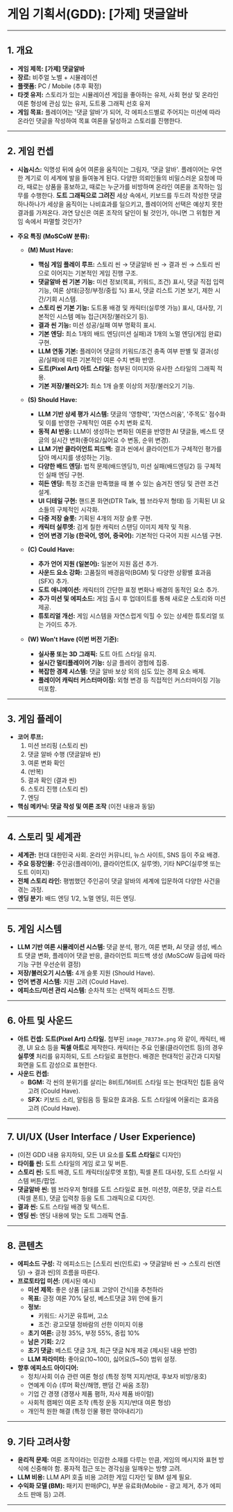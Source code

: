 # 게임 기획서(GDD): [가제] 댓글알바

---

## 1. 개요

- **게임 제목:** **[가제] 댓글알바**
- **장르:** 비주얼 노벨 + 시뮬레이션
- **플랫폼:** PC / Mobile (추후 확정)
- **타겟 유저:** 스토리가 있는 시뮬레이션 게임을 좋아하는 유저, 사회 현상 및 온라인 여론 형성에 관심 있는 유저, 도트풍 그래픽 선호 유저
- **게임 목표:** 플레이어는 '댓글 알바'가 되어, 각 에피소드별로 주어지는 미션에 따라 온라인 댓글을 작성하여 목표 여론을 달성하고 스토리를 진행한다.

---

## 2. 게임 컨셉

- **시놉시스:**
  익명성 뒤에 숨어 여론을 움직이는 그림자, '댓글 알바'. 플레이어는 우연한 계기로 이 세계에 발을 들여놓게 된다. 다양한 의뢰인들의 비밀스러운 요청에 따라, 때로는 상품을 홍보하고, 때로는 누군가를 비방하며 온라인 여론을 조작하는 임무를 수행한다. **도트 그래픽으로 그려진** 세상 속에서, 키보드를 두드려 작성한 댓글 하나하나가 세상을 움직이는 나비효과를 일으키고, 플레이어의 선택은 예상치 못한 결과를 가져온다. 과연 당신은 여론 조작의 달인이 될 것인가, 아니면 그 위험한 게임 속에서 파멸할 것인가?
- **주요 특징 (MoSCoW 분류):**

  - **(M) Must Have:**

    - **핵심 게임 플레이 루프:** 스토리 씬 → 댓글알바 씬 → 결과 씬 → 스토리 씬으로 이어지는 기본적인 게임 진행 구조.
    - **댓글알바 씬 기본 기능:** 미션 정보(목표, 키워드, 조건) 표시, 댓글 직접 입력 기능, 여론 상태(긍정/부정/중립 %) 표시, 댓글 리스트 기본 보기, 제한 시간/기회 시스템.
    - **스토리 씬 기본 기능:** 도트풍 배경 및 캐릭터(실루엣 가능) 표시, 대사창, 기본적인 시스템 메뉴 접근(저장/불러오기 등).
    - **결과 씬 기능:** 미션 성공/실패 여부 명확히 표시.
    - **기본 엔딩:** 최소 1개의 배드 엔딩(미션 실패)과 1개의 노멀 엔딩(게임 완료) 구현.
    - **LLM 연동 기본:** 플레이어 댓글의 키워드/조건 충족 여부 판별 및 결과(성공/실패)에 따른 기본적인 여론 수치 변화 반영.
    - **도트(Pixel Art) 아트 스타일:** 첨부된 이미지와 유사한 스타일의 그래픽 적용.
    - **기본 저장/불러오기:** 최소 1개 슬롯 이상의 저장/불러오기 기능.

  - **(S) Should Have:**

    - **LLM 기반 상세 평가 시스템:** 댓글의 '영향력', '자연스러움', '주목도' 점수화 및 이를 반영한 구체적인 여론 수치 변화 로직.
    - **동적 AI 반응:** LLM이 생성하는 변화된 여론을 반영한 AI 댓글들, 베스트 댓글의 실시간 변화(좋아요/싫어요 수 변동, 순위 변경).
    - **LLM 기반 클라이언트 피드백:** 결과 씬에서 클라이언트가 구체적인 평가를 담아 메시지를 생성하는 기능.
    - **다양한 배드 엔딩:** 법적 문제(배드엔딩1), 미션 실패(배드엔딩2) 등 구체적인 실패 엔딩 구현.
    - **히든 엔딩:** 특정 조건을 만족했을 때 볼 수 있는 숨겨진 엔딩 및 관련 조건 설계.
    - **UI 디테일 구현:** 핸드폰 화면(DTR Talk, 웹 브라우저 형태) 등 기획된 UI 요소들의 구체적인 시각화.
    - **다중 저장 슬롯:** 기획된 4개의 저장 슬롯 구현.
    - **캐릭터 실루엣:** 검게 칠한 캐릭터 스탠딩 이미지 제작 및 적용.
    - **언어 변경 기능 (한국어, 영어, 중국어):** 기본적인 다국어 지원 시스템 구현.

  - **(C) Could Have:**

    - **추가 언어 지원 (일본어):** 일본어 지원 옵션 추가.
    - **사운드 요소 강화:** 고품질의 배경음악(BGM) 및 다양한 상황별 효과음(SFX) 추가.
    - **도트 애니메이션:** 캐릭터의 간단한 표정 변화나 배경의 동적인 요소 추가.
    - **추가 미션 및 에피소드:** 게임 출시 후 업데이트를 통해 새로운 스토리와 미션 제공.
    - **튜토리얼 개선:** 게임 시스템을 자연스럽게 익힐 수 있는 상세한 튜토리얼 또는 가이드 추가.

  - **(W) Won't Have (이번 버전 기준):**
    - **실사풍 또는 3D 그래픽:** 도트 아트 스타일 유지.
    - **실시간 멀티플레이어 기능:** 싱글 플레이 경험에 집중.
    - **복잡한 경제 시스템:** 댓글 알바 보상 외의 심도 있는 경제 요소 배제.
    - **플레이어 캐릭터 커스터마이징:** 외형 변경 등 직접적인 커스터마이징 기능 미포함.

---

## 3. 게임 플레이

- **코어 루프:**
  1.  미션 브리핑 (스토리 씬)
  2.  댓글 알바 수행 (댓글알바 씬)
  3.  여론 변화 확인
  4.  (반복)
  5.  결과 확인 (결과 씬)
  6.  스토리 진행 (스토리 씬)
  7.  엔딩
- **핵심 메카닉: 댓글 작성 및 여론 조작** (이전 내용과 동일)

---

## 4. 스토리 및 세계관

- **세계관:** 현대 대한민국 사회. 온라인 커뮤니티, 뉴스 사이트, SNS 등이 주요 배경.
- **주요 등장인물:** 주인공(플레이어), 클라이언트(X, 실루엣), 기타 NPC(실루엣 또는 도트 이미지)
- **전체 스토리 라인:** 평범했던 주인공이 댓글 알바의 세계에 입문하여 다양한 사건을 겪는 과정.
- **엔딩 분기:** 배드 엔딩 1/2, 노멀 엔딩, 히든 엔딩.

---

## 5. 게임 시스템

- **LLM 기반 여론 시뮬레이션 시스템:** 댓글 분석, 평가, 여론 변화, AI 댓글 생성, 베스트 댓글 변화, 플레이어 댓글 반응, 클라이언트 피드백 생성 (MoSCoW 등급에 따라 기능 구현 우선순위 결정)
- **저장/불러오기 시스템:** 4개 슬롯 지원 (Should Have).
- **언어 변경 시스템:** 지원 고려 (Could Have).
- **에피소드/미션 관리 시스템:** 순차적 또는 선택적 에피소드 진행.

---

## 6. 아트 및 사운드

- **아트 컨셉:** **도트(Pixel Art) 스타일.** 첨부된 `image_78373e.png` 와 같이, 캐릭터, 배경, UI 요소 등을 **픽셀 아트**로 제작한다. 캐릭터는 주요 인물(클라이언트 등)의 경우 **실루엣** 처리를 유지하되, 도트 스타일로 표현한다. 배경은 현대적인 공간과 디지털 화면을 도트 감성으로 표현한다.
- **사운드 컨셉:**
  - **BGM:** 각 씬의 분위기를 살리는 8비트/16비트 스타일 또는 현대적인 칩튠 음악 고려 (Could Have).
  - **SFX:** 키보드 소리, 알림음 등 필요한 효과음. 도트 스타일에 어울리는 효과음 고려 (Could Have).

---

## 7. UI/UX (User Interface / User Experience)

- (이전 GDD 내용 유지하되, 모든 UI 요소를 **도트 스타일**로 디자인)
- **타이틀 씬:** 도트 스타일의 게임 로고 및 버튼.
- **스토리 씬:** 도트 배경, 도트 캐릭터(실루엣 포함), 픽셀 폰트 대사창, 도트 스타일 시스템 버튼/팝업.
- **댓글알바 씬:** 웹 브라우저 형태를 도트 스타일로 표현. 미션창, 여론창, 댓글 리스트(픽셀 폰트), 댓글 입력창 등을 도트 그래픽으로 디자인.
- **결과 씬:** 도트 스타일 배경 및 텍스트.
- **엔딩 씬:** 엔딩 내용에 맞는 도트 그래픽 연출.

---

## 8. 콘텐츠

- **에피소드 구성:** 각 에피소드는 [스토리 씬(인트로) → 댓글알바 씬 → 스토리 씬(엔딩) → 결과 씬]의 흐름을 따른다.
- **프로토타입 미션:** (제시된 예시)
  - **미션 제목:** 좋은 상품 [골드표 고양이 간식]을 추천하라
  - **목표:** 긍정 여론 70% 달성, 베스트댓글 3위 안에 들기
  - **정보:**
    - 키워드: 사기꾼 유튜버, 고소
    - 조건: 광고모델 정바람의 선한 이미지 이용
  - **초기 여론:** 긍정 35%, 부정 55%, 중립 10%
  - **남은 기회:** 2/2
  - **초기 댓글:** 베스트 댓글 3개, 최근 댓글 N개 제공 (제시된 내용 반영)
  - **LLM 파라미터:** 좋아요(10~100), 싫어요(5~50) 범위 설정.
- **향후 에피소드 아이디어:**
  - 정치/사회 이슈 관련 여론 형성 (특정 정책 지지/반대, 후보자 비방/옹호)
  - 연예계 이슈 (루머 확산/해명, 팬덤 간 싸움 조장)
  - 기업 간 경쟁 (경쟁사 제품 폄하, 자사 제품 바이럴)
  - 사회적 캠페인 여론 조작 (특정 운동 지지/반대 여론 형성)
  - 개인적 원한 해결 (특정 인물 평판 깎아내리기)

---

## 9. 기타 고려사항

- **윤리적 문제:** 여론 조작이라는 민감한 소재를 다루는 만큼, 게임의 메시지와 표현 방식에 신중해야 함. 풍자적 접근 또는 경각심을 일깨우는 방향 고려.
- **LLM 비용:** LLM API 호출 비용 고려한 게임 디자인 및 BM 설계 필요.
- **수익화 모델 (BM):** 패키지 판매(PC), 부분 유료화(Mobile - 광고 제거, 추가 에피소드 판매 등) 고려.

---
